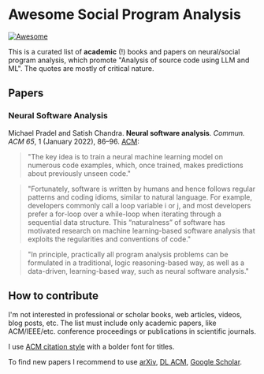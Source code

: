 # Awesome Social Program Analysis

[![Awesome](https://cdn.rawgit.com/sindresorhus/awesome/d7305f38d29fed78fa85652e3a63e154dd8e8829/media/badge.svg)](https://github.com/sindresorhus/awesome)

This is a curated list of **academic** (!) books and papers on
neural/social program analysis, which promote
"Analysis of source code using LLM and ML".
The quotes are mostly of critical nature.

## Papers

### Neural Software Analysis

Michael Pradel and Satish Chandra.
**Neural software analysis**.
_Commun. ACM 65_, 1 (January 2022), 86–96.
[ACM](https://doi.org/10.1145/3460348):
> "The key idea is to train a neural machine learning model on numerous code
examples, which, once trained, makes predictions about previously unseen code."

> "Fortunately, software is written by humans and hence follows regular
patterns and coding idioms, similar to natural language.
For example, developers commonly call a loop variable i or j,
and most developers prefer a for-loop over a while-loop when iterating
through a sequential data structure.
This “naturalness” of software has motivated research on machine learning-based
software analysis that exploits the regularities and conventions of code."

> "In principle, practically all program analysis problems can be formulated
in a traditional, logic reasoning-based way, as well as a data-driven,
learning-based way, such as neural software analysis."

## How to contribute

I'm not interested in professional or scholar books, web articles, videos,
blog posts, etc.
The list must include only academic papers, like ACM/IEEE/etc. conference
proceedings or publications in scientific journals.

I use [ACM citation style](https://www.acm.org/publications/authors/reference-formatting)
with a bolder font for titles.

To find new papers I recommend to use [arXiv](https://arxiv.org),
[DL ACM](https://dl.acm.org), [Google Scholar](https://scholar.google.com).

